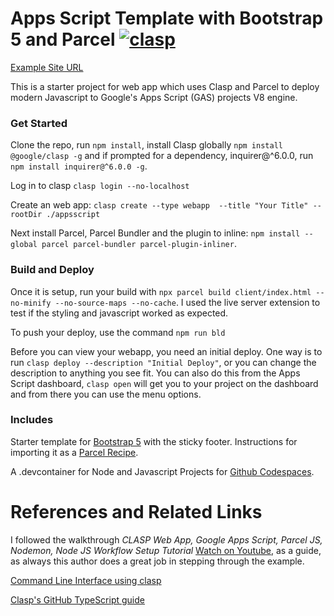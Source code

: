 # Apps Script Template with Bootstrap 5 and Parcel [![clasp](https://img.shields.io/badge/built%20with-clasp-4285f4.svg)](https://github.com/google/clasp)

[Example Site URL](https://script.google.com/macros/s/AKfycbwZdZj7GoKXU2gEzTmdwt1DCLDouSG2FxNN_eu8b5K9AyWkadxY/exec)

This is a starter project for web app which uses Clasp and Parcel to deploy modern Javascript to Google's Apps Script (GAS) projects V8 engine. 

### Get Started

Clone the repo, run `npm install`, install Clasp globally `npm install @google/clasp -g` and if prompted for a dependency, inquirer@^6.0.0,  run `npm install inquirer@^6.0.0 -g`. 

Log in to clasp `clasp login --no-localhost`

Create an web app: `clasp create --type webapp  --title "Your Title" --rootDir ./appsscript`

Next install Parcel, Parcel Bundler and the plugin to inline: `npm install --global parcel parcel-bundler parcel-plugin-inliner`.

### Build and Deploy

Once it is setup, run your build with `npx parcel build client/index.html --no-minify --no-source-maps --no-cache`.  I used the live server extension to test if the styling and javascript worked as expected. 

To push your deploy, use the command `npm run bld`

Before you can view your webapp, you need an  initial deploy. One way is to run `clasp deploy --description "Initial Deploy"`, or you can change the description to anything you see fit.  You can also do this from the Apps Script dashboard, `clasp open` will get you to your project on the dashboard and from there you can use the menu options.

### Includes

Starter template for [Bootstrap 5](https://v5.getbootstrap.com/) with the sticky footer.  Instructions for importing it as a [Parcel Recipe](https://parceljs.org/recipes.html).

A .devcontainer for Node and Javascript Projects for [Github Codespaces](https://docs.github.com/en/github/developing-online-with-codespaces).

# References and Related Links
I followed the walkthrough *CLASP Web App, Google Apps Script, Parcel JS, Nodemon, Node JS Workflow Setup Tutorial* [Watch on Youtube](https://www.youtube.com/watch?v=Nf9ExEkySjo), as a guide, as always this author does a great job in stepping through the example.

[Command Line Interface using clasp](https://developers.google.com/apps-script/guides/clasp)

[Clasp's GitHub TypeScript guide](https://github.com/google/clasp/blob/master/docs/typescript.md)

